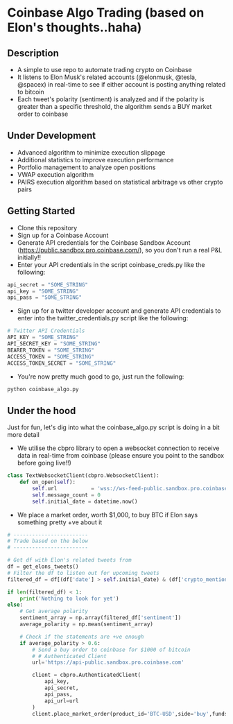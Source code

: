 # Coinbase Algo Trading (based on Elon's thoughts..haha)

## Description
- A simple to use repo to automate trading crypto on Coinbase
- It listens to Elon Musk's related accounts (@elonmusk, @tesla, @spacex) in real-time to see if either account is posting anything related to bitcoin
- Each tweet's polarity (sentiment) is analyzed and if the polarity is greater than a specific threshold, the algorithm sends a BUY market order to coinbase

## Under Development
- Advanced algorithm to minimize execution slippage
- Additional statistics to improve execution performance
- Portfolio management to analyze open positions
- VWAP execution algorithm
- PAIRS execution algorithm based on statistical arbitrage vs other crypto pairs

## Getting Started
- Clone this repository
- Sign up for a Coinbase Account
- Generate API credentials for the Coinbase Sandbox Account (https://public.sandbox.pro.coinbase.com/), so you don't run a real P&L initially!!
- Enter your API credentials in the script coinbase_creds.py like the following:
```python
api_secret = "SOME_STRING"
api_key = "SOME_STRING"
api_pass = "SOME_STRING"
```
- Sign up for a twitter developer account and generate API credentials to enter into the twitter_credentials.py script like the following:
```python
# Twitter API Credentials
API_KEY = "SOME_STRING"
API_SECRET_KEY = "SOME_STRING"
BEARER_TOKEN = "SOME_STRING"
ACCESS_TOKEN = "SOME_STRING"
ACCESS_TOKEN_SECRET = "SOME_STRING"
```
- You're now pretty much good to go, just run the following:
```python
python coinbase_algo.py
```
## Under the hood
Just for fun, let's dig into what the coinbase_algo.py script is doing in a bit more detail

- We utilise the cbpro library to open a websocket connection to receive data in real-time from coinbase (please ensure you point to the sandbox before going live!!)
```python
class TextWebsocketClient(cbpro.WebsocketClient):
    def on_open(self):
        self.url           = 'wss://ws-feed-public.sandbox.pro.coinbase.com'
        self.message_count = 0
        self.initial_date = datetime.now()
```
- We place a market order, worth $1,000, to buy BTC if Elon says something pretty +ve about it
```python
# ------------------------
# Trade based on the below
# ------------------------

# Get df with Elon's related tweets from
df = get_elons_tweets()
# Filter the df to listen out for upcoming tweets
filtered_df = df[(df['date'] > self.initial_date) & (df['crypto_mention'] == True)]

if len(filtered_df) < 1:
    print('Nothing to look for yet')
else:
    # Get average polarity
    sentiment_array = np.array(filtered_df['sentiment'])
    average_polarity = np.mean(sentiment_array)

    # Check if the statements are +ve enough
    if average_polarity > 0.6:
        # Send a buy order to coinbase for $1000 of bitcoin
        # # Authenticated Client
        url='https://api-public.sandbox.pro.coinbase.com'

        client = cbpro.AuthenticatedClient(
            api_key,
            api_secret,
            api_pass,
            api_url=url
        )
        client.place_market_order(product_id='BTC-USD',side='buy',funds=1000)
```
